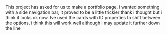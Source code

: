 This project has asked for us to make a portfolio page, i wanted something with a side navigation bar, it proved to be a little trickier
thank i thought but i think it looks ok now. Ive used the cards with ID properties to shift between the options, i think this will work well although i may update it further down the line